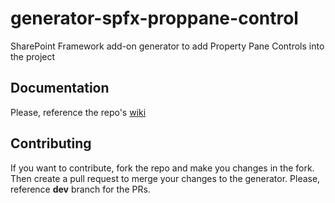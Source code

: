 # generator-spfx-proppane-control
SharePoint Framework add-on generator to add Property Pane Controls into the project

## Documentation
Please, reference the repo's [wiki](https://github.com/AJIXuMuK/generator-spfx-proppane-control/wiki/No-Framework)

## Contributing
If you want to contribute, fork the repo and make you changes in the fork.
Then create a pull request to merge your changes to the generator.
Please, reference **dev** branch for the PRs.
